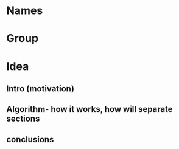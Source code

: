 # Names
# Group
# Idea

## Intro (motivation)

## Algorithm- how it works, how will separate sections

## conclusions
